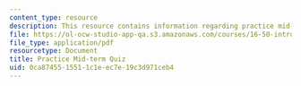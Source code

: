 ```yaml
---
content_type: resource
description: This resource contains information regarding practice mid-term quiz.
file: https://ol-ocw-studio-app-qa.s3.amazonaws.com/courses/16-50-introduction-to-propulsion-systems-spring-2012/0ca8745515511c1eec7e19c3d971ceb4_MIT16_50S12_prac_quiz.pdf
file_type: application/pdf
resourcetype: Document
title: Practice Mid-term Quiz
uid: 0ca87455-1551-1c1e-ec7e-19c3d971ceb4
---
```

